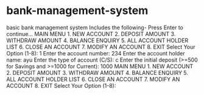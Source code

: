 # bank-management-system
basic bank management system 
Includes the following-
Press Enter to continue...
	MAIN MENU
	1. NEW ACCOUNT
	2. DEPOSIT AMOUNT
	3. WITHDRAW AMOUNT
	4. BALANCE ENQUIRY
	5. ALL ACCOUNT HOLDER LIST
	6. CLOSE AN ACCOUNT
	7. MODIFY AN ACCOUNT
	8. EXIT
	Select Your Option (1-8): 1
Enter the account number: 234
Enter the account holder name: ayu
Enter the type of account (C/S): c
Enter the initial deposit (>=500 for Savings and >=1000 for Current): 1000
	MAIN MENU
	1. NEW ACCOUNT
	2. DEPOSIT AMOUNT
	3. WITHDRAW AMOUNT
	4. BALANCE ENQUIRY
	5. ALL ACCOUNT HOLDER LIST
	6. CLOSE AN ACCOUNT
	7. MODIFY AN ACCOUNT
	8. EXIT
	Select Your Option (1-8): 
